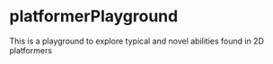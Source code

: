 # platformerPlayground
This is a playground to explore typical and novel abilities found in  2D platformers
